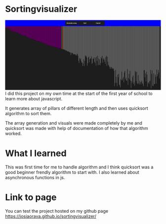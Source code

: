 # Sortingvisualizer
![photo of project](https://github.com/JosiaOrava/sortingvisualizer/blob/main/sorting.png)
I did this project on my own time at the start of the first year of school to learn more about javascript.

It generates array of pillars of different length and then uses quicksort algorithm to sort them.

The array generation and visuals were made completely by me and quicksort was made with help of documentation of how that algorithm worked.

# What I learned

This was first time for me to handle algorithm and I think quicksort was a good beginner frendly algorithm to start with. I also learned about asynchronous functions in js.

# Link to page
You can test the project hosted on my github page https://josiaorava.github.io/sortingvisualizer/

